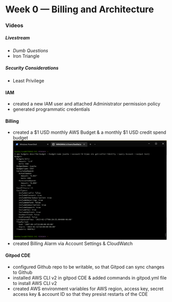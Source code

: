 # Week 0 — Billing and Architecture

### Videos
##### Livestream
- *Dumb Questions*
- Iron Triangle
##### Security Considerations
- Least Privilege
#### IAM
* created a new IAM user and attached Administrator permission policy
* generated programmatic credentials
#### Billing
* created a $1 USD monthly AWS Budget & a monthly $1 USD credit spend budget
![Image of CLI output of Zero Spend budget](/assets/Screenshot_20230217_171543.png)
* created Billing Alarm via Account Settings & CloudWatch
#### Gitpod CDE
* configured Github repo to be writable, so that Gitpod can sync changes to Github
* installed AWS CLI v2 in gitpod CDE & added commands in gitpod.yml file to install AWS CLI v2
* created AWS environment variables for AWS region, access key, secret access key & account ID so that they presist restarts of the CDE
